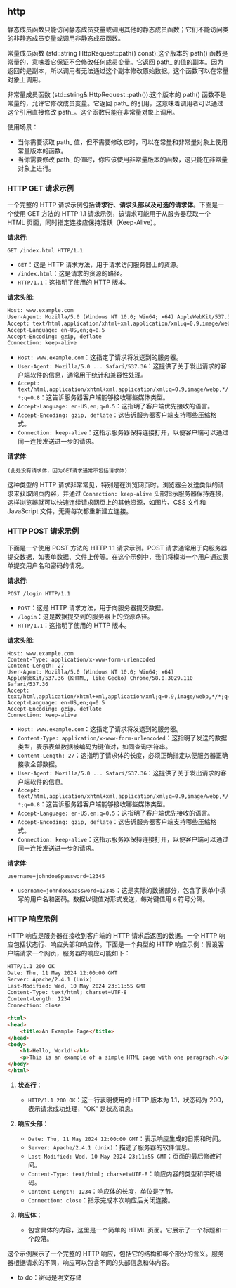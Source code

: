 ## http

静态成员函数只能访问静态成员变量或调用其他的静态成员函数；它们不能访问类的非静态成员变量或调用非静态成员函数。

常量成员函数 (std::string HttpRequest::path() const):这个版本的 path() 函数是常量的，意味着它保证不会修改任何成员变量。它返回 path_ 的值的副本。因为返回的是副本，所以调用者无法通过这个副本修改原始数据。这个函数可以在常量对象上调用。

非常量成员函数 (std::string& HttpRequest::path()):这个版本的 path() 函数不是常量的，允许它修改成员变量。它返回 path_ 的引用，这意味着调用者可以通过这个引用直接修改 path_。这个函数只能在非常量对象上调用。

使用场景：

- 当你需要读取 path_ 值，但不需要修改它时，可以在常量和非常量对象上使用常量版本的函数。
- 当你需要修改 path_ 的值时，你应该使用非常量版本的函数，这只能在非常量对象上进行。

### HTTP GET 请求示例

一个完整的 HTTP 请求示例包括**请求行、请求头部以及可选的请求体**。下面是一个使用 GET 方法的 HTTP 1.1 请求示例，该请求可能用于从服务器获取一个 HTML 页面，同时指定连接应保持活跃（Keep-Alive）。

**请求行**:
```
GET /index.html HTTP/1.1
```

- `GET`：这是 HTTP 请求方法，用于请求访问服务器上的资源。
- `/index.html`：这是请求的资源的路径。
- `HTTP/1.1`：这指明了使用的 HTTP 版本。

**请求头部**:

```html
Host: www.example.com
User-Agent: Mozilla/5.0 (Windows NT 10.0; Win64; x64) AppleWebKit/537.36 (KHTML, like Gecko) Chrome/58.0.3029.110 Safari/537.36
Accept: text/html,application/xhtml+xml,application/xml;q=0.9,image/webp,*/*;q=0.8
Accept-Language: en-US,en;q=0.5
Accept-Encoding: gzip, deflate
Connection: keep-alive
```

- `Host: www.example.com`：这指定了请求将发送到的服务器。
- `User-Agent: Mozilla/5.0 ... Safari/537.36`：这提供了关于发出请求的客户端软件的信息，通常用于统计和兼容性处理。
- `Accept: text/html,application/xhtml+xml,application/xml;q=0.9,image/webp,*/*;q=0.8`：这告诉服务器客户端能够接收哪些媒体类型。
- `Accept-Language: en-US,en;q=0.5`：这指明了客户端优先接收的语言。
- `Accept-Encoding: gzip, deflate`：这告诉服务器客户端支持哪些压缩格式。
- `Connection: keep-alive`：这指示服务器保持连接打开，以便客户端可以通过同一连接发送进一步的请求。

**请求体**:
```
(此处没有请求体，因为GET请求通常不包括请求体)
```

这种类型的 HTTP 请求非常常见，特别是在浏览网页时。浏览器会发送类似的请求来获取网页内容，并通过 `Connection: keep-alive` 头部指示服务器保持连接，这样浏览器就可以快速连续请求网页上的其他资源，如图片、CSS 文件和 JavaScript 文件，无需每次都重新建立连接。

### HTTP POST 请求示例

下面是一个使用 POST 方法的 HTTP 1.1 请求示例。POST 请求通常用于向服务器提交数据，如表单数据、文件上传等。在这个示例中，我们将模拟一个用户通过表单提交用户名和密码的情况。

**请求行**:
```
POST /login HTTP/1.1
```

- `POST`：这是 HTTP 请求方法，用于向服务器提交数据。
- `/login`：这是数据提交到的服务器上的资源路径。
- `HTTP/1.1`：这指明了使用的 HTTP 版本。

**请求头部**:
```
Host: www.example.com
Content-Type: application/x-www-form-urlencoded
Content-Length: 27
User-Agent: Mozilla/5.0 (Windows NT 10.0; Win64; x64) AppleWebKit/537.36 (KHTML, like Gecko) Chrome/58.0.3029.110 Safari/537.36
Accept: text/html,application/xhtml+xml,application/xml;q=0.9,image/webp,*/*;q=0.8
Accept-Language: en-US,en;q=0.5
Accept-Encoding: gzip, deflate
Connection: keep-alive
```

- `Host: www.example.com`：这指定了请求将发送到的服务器。
- `Content-Type: application/x-www-form-urlencoded`：这指明了发送的数据类型，表示表单数据被编码为键值对，如同查询字符串。
- `Content-Length: 27`：这指明了请求体的长度，必须正确指定以便服务器正确接收全部数据。
- `User-Agent: Mozilla/5.0 ... Safari/537.36`：这提供了关于发出请求的客户端软件的信息。
- `Accept: text/html,application/xhtml+xml,application/xml;q=0.9,image/webp,*/*;q=0.8`：这告诉服务器客户端能够接收哪些媒体类型。
- `Accept-Language: en-US,en;q=0.5`：这指明了客户端优先接收的语言。
- `Accept-Encoding: gzip, deflate`：这告诉服务器客户端支持哪些压缩格式。
- `Connection: keep-alive`：这指示服务器保持连接打开，以便客户端可以通过同一连接发送进一步的请求。

**请求体**:
```
username=johndoe&password=12345
```

- `username=johndoe&password=12345`：这是实际的数据部分，包含了表单中填写的用户名和密码。数据以键值对形式发送，每对键值用 `&` 符号分隔。

### HTTP 响应示例

HTTP 响应是服务器在接收到客户端的 HTTP 请求后返回的数据。一个 HTTP 响应包括状态行、响应头部和响应体。下面是一个典型的 HTTP 响应示例：假设客户端请求一个网页，服务器的响应可能如下：

```html
HTTP/1.1 200 OK
Date: Thu, 11 May 2024 12:00:00 GMT
Server: Apache/2.4.1 (Unix)
Last-Modified: Wed, 10 May 2024 23:11:55 GMT
Content-Type: text/html; charset=UTF-8
Content-Length: 1234
Connection: close

<html>
<head>
    <title>An Example Page</title>
</head>
<body>
    <h1>Hello, World!</h1>
    <p>This is an example of a simple HTML page with one paragraph.</p>
</body>
</html>
```

1. **状态行**：
   - `HTTP/1.1 200 OK`：这一行表明使用的 HTTP 版本为 1.1，状态码为 200，表示请求成功处理，"OK" 是状态消息。

2. **响应头部**：
   - `Date: Thu, 11 May 2024 12:00:00 GMT`：表示响应生成的日期和时间。
   - `Server: Apache/2.4.1 (Unix)`：描述了服务器的软件信息。
   - `Last-Modified: Wed, 10 May 2024 23:11:55 GMT`：页面的最后修改时间。
   - `Content-Type: text/html; charset=UTF-8`：响应内容的类型和字符编码。
   - `Content-Length: 1234`：响应体的长度，单位是字节。
   - `Connection: close`：指示完成本次响应后关闭连接。

3. **响应体**：
   - 包含具体的内容，这里是一个简单的 HTML 页面。它展示了一个标题和一个段落。

这个示例展示了一个完整的 HTTP 响应，包括它的结构和每个部分的含义。服务器根据请求的不同，响应可以包含不同的头部信息和体内容。

- to do：密码是明文存储